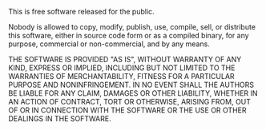 This is free software released for the public.

Nobody is allowed to copy, modify, publish, use, compile, sell, or
distribute this software, either in source code form or as a compiled
binary, for any purpose, commercial or non-commercial, and by any
means.


THE SOFTWARE IS PROVIDED "AS IS", WITHOUT WARRANTY OF ANY KIND,
EXPRESS OR IMPLIED, INCLUDING BUT NOT LIMITED TO THE WARRANTIES OF
MERCHANTABILITY, FITNESS FOR A PARTICULAR PURPOSE AND NONINFRINGEMENT.
IN NO EVENT SHALL THE AUTHORS BE LIABLE FOR ANY CLAIM, DAMAGES OR
OTHER LIABILITY, WHETHER IN AN ACTION OF CONTRACT, TORT OR OTHERWISE,
ARISING FROM, OUT OF OR IN CONNECTION WITH THE SOFTWARE OR THE USE OR
OTHER DEALINGS IN THE SOFTWARE.
